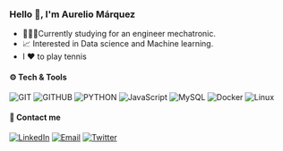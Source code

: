 <h3 align="left">Hello 👋, I'm Aurelio Márquez</h3>

<!--- - 🌷 I'm a Idk. --->
- 👨🏻‍🎓Currently studying for an engineer mechatronic.
- 📈 Interested in Data science and Machine learning.
- I ❤️ to play tennis
<!---- ✨ Constantly learning and taking notes on [my Blog](www.url.com).   ---->

 
<div align="left">
<h4 align="left"> ⚙️ Tech & Tools</h4>
 
  
![GIT](http://img.shields.io/badge/-Git-001F99?style=flat&logo=git&logoColor=white)
![GITHUB](http://img.shields.io/badge/-Github-001F99?style=flat&logo=github&logoColor=white)
![PYTHON](http://img.shields.io/badge/-Python-001F99?style=flat&logo=python&logoColor=white)
![JavaScript](https://img.shields.io/badge/-JavaScript-001F99?style=flat&logo=JavaScript&logoColor=white)
![MySQL](http://img.shields.io/badge/-MySQL-001F99?style=flat&logo=mysql&logoColor=white)
![Docker](http://img.shields.io/badge/-Docker-001F99?style=flat&logo=Docker&logoColor=white)
![Linux](http://img.shields.io/badge/-Linux-001F99?style=flat&logo=linux&logoColor=white)


<h4 align="left"> 🎈 Contact me </h4>

<a href="https://www.linkedin.com/in/aurcode/" target="_blank"><img alt="LinkedIn" src="https://img.shields.io/badge/-Linkedin-0066FF?logo=linkedin&logoColor=white"></a>    <a href="mailto:aurelio3927@gmail.com" target="_blank"><img alt="Email" src="https://img.shields.io/badge/-Email-0066FF?logo=gmail&logoColor=white"></a>   <a href="https://www.twitter.com/aurcode_" target="_blank"><img alt="Twitter" src="https://img.shields.io/badge/-Twitter-0066FF?logo=twitter&logoColor=white"></a>
